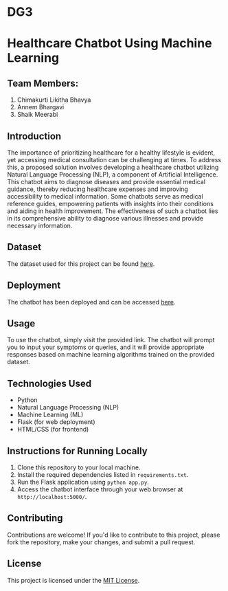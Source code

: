# DG3
# Healthcare Chatbot Using Machine Learning

## Team Members:
1. Chimakurti Likitha Bhavya
2. Annem Bhargavi
3. Shaik Meerabi

## Introduction
The importance of prioritizing healthcare for a healthy lifestyle is evident, yet accessing medical consultation can be challenging at times. To address this, a proposed solution involves developing a healthcare chatbot utilizing Natural Language Processing (NLP), a component of Artificial Intelligence. This chatbot aims to diagnose diseases and provide essential medical guidance, thereby reducing healthcare expenses and improving accessibility to medical information. Some chatbots serve as medical reference guides, empowering patients with insights into their conditions and aiding in health improvement. The effectiveness of such a chatbot lies in its comprehensive ability to diagnose various illnesses and provide necessary information.

## Dataset
The dataset used for this project can be found [here](https://www.kaggle.com/datasets/itachi9604/disease-symptom-description-dataset?select=dataset.csv).

## Deployment
The chatbot has been deployed and can be accessed [here](http://13.51.254.233:5000/).

## Usage
To use the chatbot, simply visit the provided link. The chatbot will prompt you to input your symptoms or queries, and it will provide appropriate responses based on machine learning algorithms trained on the provided dataset.

## Technologies Used
- Python
- Natural Language Processing (NLP)
- Machine Learning (ML)
- Flask (for web deployment)
- HTML/CSS (for frontend)

## Instructions for Running Locally
1. Clone this repository to your local machine.
2. Install the required dependencies listed in `requirements.txt`.
3. Run the Flask application using `python app.py`.
4. Access the chatbot interface through your web browser at `http://localhost:5000/`.

## Contributing
Contributions are welcome! If you'd like to contribute to this project, please fork the repository, make your changes, and submit a pull request.

## License
This project is licensed under the [MIT License](https://opensource.org/licenses/MIT).
